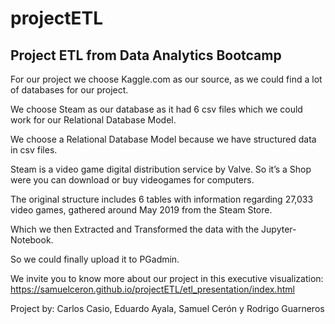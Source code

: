 # projectETL
## Project ETL from Data Analytics Bootcamp

For our project we choose Kaggle.com as our source, as we could find a lot of databases for our project.

We choose Steam as our database as it had 6 csv files which we could work for our Relational Database Model.

We choose a Relational Database Model because we have structured data in csv files.

Steam is a video game digital distribution service by Valve. So it’s a Shop were you can download or buy videogames for computers.

The original structure includes 6 tables with information regarding 27,033 video games, gathered around May 2019 from the Steam Store.

Which we then Extracted and Transformed the data with the Jupyter-Notebook.

So we could finally upload it to PGadmin.

We invite you to know more about our project in this executive visualization: https://samuelceron.github.io/projectETL/etl_presentation/index.html 

Project by: Carlos Casio, Eduardo Ayala, Samuel Cerón y Rodrigo Guarneros


